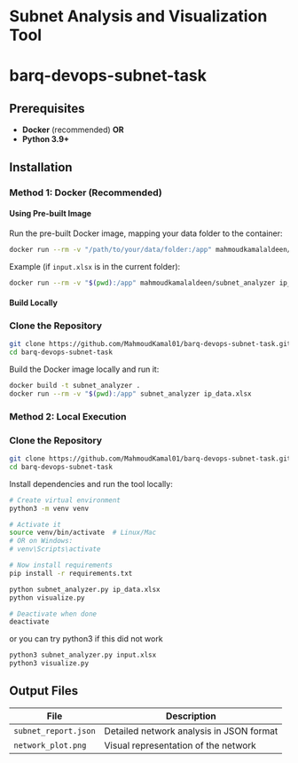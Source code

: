# Subnet Analysis and Visualization Tool

# barq-devops-subnet-task

## Prerequisites

- **Docker** (recommended) **OR**
- **Python 3.9+**

## Installation

### Method 1: Docker (Recommended)

#### Using Pre-built Image

Run the pre-built Docker image, mapping your data folder to the container:

```bash
docker run --rm -v "/path/to/your/data/folder:/app" mahmoudkamalaldeen/subnet_analyzer ip_data.xlsx
```

Example (if `input.xlsx` is in the current folder):

```bash
docker run --rm -v "$(pwd):/app" mahmoudkamalaldeen/subnet_analyzer ip_data.xlsx
```

#### Build Locally

### Clone the Repository

```bash
git clone https://github.com/MahmoudKamal01/barq-devops-subnet-task.git
cd barq-devops-subnet-task
```

Build the Docker image locally and run it:

```bash
docker build -t subnet_analyzer .
docker run --rm -v "$(pwd):/app" subnet_analyzer ip_data.xlsx
```

### Method 2: Local Execution

### Clone the Repository

```bash
git clone https://github.com/MahmoudKamal01/barq-devops-subnet-task.git
cd barq-devops-subnet-task
```

Install dependencies and run the tool locally:

```bash
# Create virtual environment
python3 -m venv venv

# Activate it
source venv/bin/activate  # Linux/Mac
# OR on Windows:
# venv\Scripts\activate

# Now install requirements
pip install -r requirements.txt

python subnet_analyzer.py ip_data.xlsx
python visualize.py

# Deactivate when done
deactivate
```

or you can try python3 if this did not work

```bash
python3 subnet_analyzer.py input.xlsx
python3 visualize.py
```

## Output Files

| File                 | Description                              |
| -------------------- | ---------------------------------------- |
| `subnet_report.json` | Detailed network analysis in JSON format |
| `network_plot.png`   | Visual representation of the network     |
